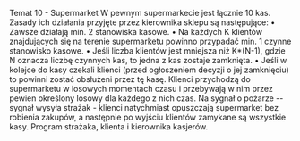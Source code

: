 Temat 10 - Supermarket 
W pewnym supermarkecie jest łącznie 10 kas.
Zasady ich działania przyjęte przez kierownika sklepu są następujące: 
• Zawsze działają min. 2 stanowiska kasowe. 
• Na każdych K klientów znajdujących się na terenie supermarketu powinno przypadać min. 1 czynne stanowisko kasowe. 
• Jeśli liczba klientów jest mniejsza niż K\*(N-1), gdzie N oznacza liczbę czynnych kas, to jedna z kas zostaje zamknięta. 
• Jeśli w kolejce do kasy czekali klienci (przed ogłoszeniem decyzji o jej zamknięciu) to powinni zostać obsłużeni przez tę kasę. 
Klienci przychodzą do supermarketu w losowych momentach czasu i przebywają w nim
przez pewien określony losowy dla każdego z nich czas. Na sygnał o
pożarze -- sygnał wysyła strażak - klienci natychmiast opuszczają
supermarket bez robienia zakupów, a następnie po wyjściu klientów
zamykane są wszystkie kasy. 
Program strażaka, klienta i kierownika kasjerów.
